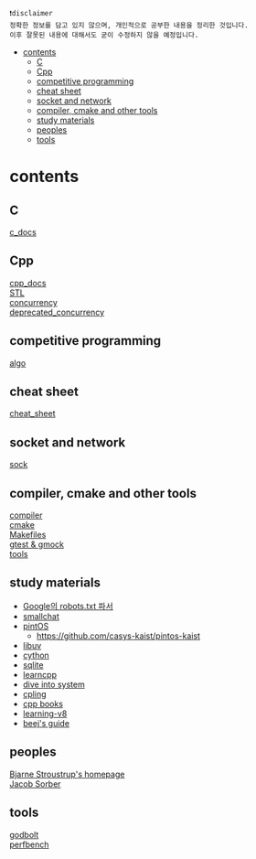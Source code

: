 ```text
❗disclaimer
정확한 정보를 담고 있지 않으며, 개인적으로 공부한 내용을 정리한 것입니다.
이후 잘못된 내용에 대해서도 굳이 수정하지 않을 예정입니다.
```

<!-- toc -->

-   [contents](#contents)
    -   [C](#c)
    -   [Cpp](#cpp)
    -   [competitive programming](#competitive-programming)
    -   [cheat sheet](#cheat-sheet)
    -   [socket and network](#socket-and-network)
    -   [compiler, cmake and other tools](#compiler-cmake-and-other-tools)
    -   [study materials](#study-materials)
    -   [peoples](#peoples)
    -   [tools](#tools)

<!-- tocstop -->

# contents

## C

[c_docs](./c_docs.md)

## Cpp

[cpp_docs](./cpp_docs.md)  
[STL](./stl.md)  
[concurrency](./concurrency.md)  
[deprecated_concurrency](https://github.com/DarrenKwonDev/journey-to-concurrency)

## competitive programming

[algo](./algo.md)

## cheat sheet

[cheat_sheet](./cheat_sheet.md)

## socket and network

[sock](./sock.md)

## compiler, cmake and other tools

[compiler](./compiler.md)  
[cmake](./cmake.md)  
[Makefiles](./Makefiles.md)  
[gtest & gmock](./gtestgmock.md)  
[tools](./tools.md)

## study materials

-   [Google의 robots.txt 파서](https://github.com/google/robotstxt)
-   [smallchat](https://github.com/antirez/smallchat)
-   [pintOS](https://casys-kaist.github.io/pintos-kaist/introduction/getting_started.html)
    -   https://github.com/casys-kaist/pintos-kaist
-   [libuv](https://libuv.org/)
-   [cython](https://github.com/cython/cython)
-   [sqlite](https://sqlite.org/src/doc/trunk/README.md)
-   [learncpp](https://www.learncpp.com/)
-   [dive into system](https://diveintosystems.org/book/index.html)
-   [cpling](https://github.com/rdjondo/cplings)
-   [cpp books](https://m.blog.naver.com/sssang97/221324271234)
-   [learning-v8](https://github.com/danbev/learning-v8)
-   [beej's guide](https://beej.us/guide/)

## peoples

[Bjarne Stroustrup's homepage](https://www.stroustrup.com/)  
[Jacob Sorber](https://www.youtube.com/watch?v=AYSISa95oJE&ab_channel=JacobSorber)

## tools

[godbolt](https://godbolt.org/)  
[perfbench](https://perfbench.com/)
